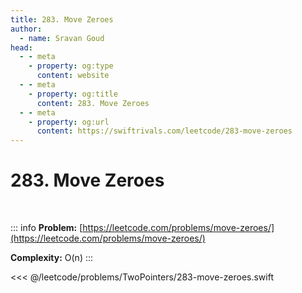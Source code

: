 ```yaml
---
title: 283. Move Zeroes
author:
  - name: Sravan Goud
head:
  - - meta
    - property: og:type
      content: website
  - - meta
    - property: og:title
      content: 283. Move Zeroes
  - - meta
    - property: og:url
      content: https://swiftrivals.com/leetcode/283-move-zeroes
---
```


# 283. Move Zeroes

<br/>

::: info
**Problem:** [https://leetcode.com/problems/move-zeroes/](https://leetcode.com/problems/move-zeroes/)

**Complexity:** O(n)
:::

<<< @/leetcode/problems/TwoPointers/283-move-zeroes.swift